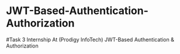 # JWT-Based-Authentication-Authorization
#Task 3 Internship At (Prodigy InfoTech) JWT-Based Authentication &amp; Authorization
